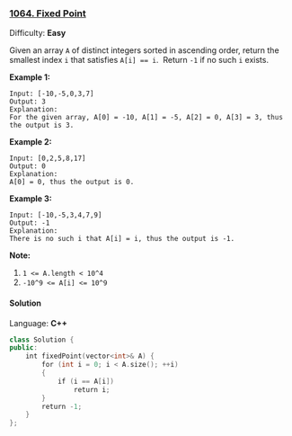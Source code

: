 ### [1064\. Fixed Point](https://leetcode.com/problems/fixed-point/)

Difficulty: **Easy**


Given an array `A` of distinct integers sorted in ascending order, return the smallest index `i` that satisfies `A[i] == i`.  Return `-1` if no such `i` exists.

**Example 1:**

```
Input: [-10,-5,0,3,7]
Output: 3
Explanation:
For the given array, A[0] = -10, A[1] = -5, A[2] = 0, A[3] = 3, thus the output is 3.
```

**Example 2:**

```
Input: [0,2,5,8,17]
Output: 0
Explanation:
A[0] = 0, thus the output is 0.
```

**Example 3:**

```
Input: [-10,-5,3,4,7,9]
Output: -1
Explanation:
There is no such i that A[i] = i, thus the output is -1.
```

**Note:**

1.  `1 <= A.length < 10^4`
2.  `-10^9 <= A[i] <= 10^9`


#### Solution

Language: **C++**

```c++
class Solution {
public:
    int fixedPoint(vector<int>& A) {
        for (int i = 0; i < A.size(); ++i)
        {
            if (i == A[i])
                return i;
        }
        return -1;
    }
};
```
